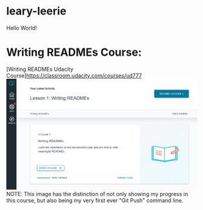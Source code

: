 # leary-leerie
Hello World! 

# Writing READMEs Course:
[Writing READMEs Udacity Course]https://classroom.udacity.com/courses/ud777
![Course Completion](https://github.com/EO4wellness/leary-leerie/blob/master/images/Writing-READMEs.png)
NOTE: This image has the distinction of not only showing my progress in this course, but also being my very first ever "Git Push" command line. 
